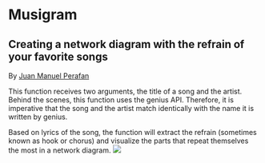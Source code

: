 # Musigram
## Creating a network diagram with the refrain of your favorite songs
<p>By <a href="https://www.linkedin.com/in/jmperafan/">Juan Manuel Perafan</a></p>

This function receives two arguments, the title of a song and the artist. Behind the scenes, this function uses the genius API. Therefore, it is imperative that the song and the artist match identically with the name it is written by genius. 

Based on lyrics of the song, the function will extract the refrain (sometimes known as hook or chorus) and visualize the parts that repeat themselves the most in a network diagram.
![](https://www.researchgate.net/profile/Jia_Lien_Hsu/publication/221615538/figure/fig2/AS:669069137178638@1536529921907/The-refrain-of-the-song-Five-Hundred-Miles.png)
